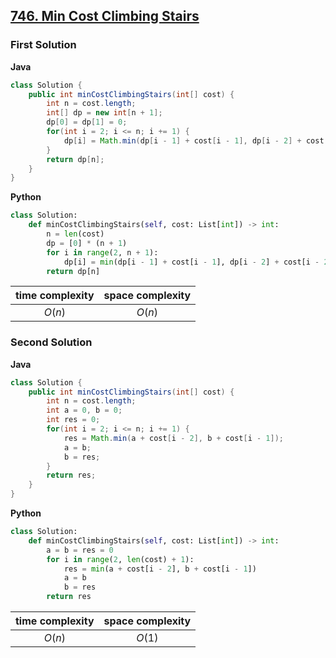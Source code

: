 ## [746. Min Cost Climbing Stairs](https://leetcode.cn/problems/min-cost-climbing-stairs/)

### First Solution
**Java**
```java
class Solution {
    public int minCostClimbingStairs(int[] cost) {
        int n = cost.length;
        int[] dp = new int[n + 1];
        dp[0] = dp[1] = 0;
        for(int i = 2; i <= n; i += 1) {
            dp[i] = Math.min(dp[i - 1] + cost[i - 1], dp[i - 2] + cost[i - 2]);
        }
        return dp[n];
    }
}
```
**Python**
```python
class Solution:
    def minCostClimbingStairs(self, cost: List[int]) -> int:
        n = len(cost)
        dp = [0] * (n + 1)
        for i in range(2, n + 1):
            dp[i] = min(dp[i - 1] + cost[i - 1], dp[i - 2] + cost[i - 2])
        return dp[n]
```

|time complexity| space complexity|
|:-:|:-:|
|$O(n)$|$O(n)$|

### Second Solution
**Java**
```java
class Solution {
    public int minCostClimbingStairs(int[] cost) {
        int n = cost.length;
        int a = 0, b = 0;
        int res = 0;
        for(int i = 2; i <= n; i += 1) {
            res = Math.min(a + cost[i - 2], b + cost[i - 1]);
            a = b;
            b = res;
        }
        return res;
    }
}
```
**Python**
```python
class Solution:
    def minCostClimbingStairs(self, cost: List[int]) -> int:
        a = b = res = 0
        for i in range(2, len(cost) + 1):
            res = min(a + cost[i - 2], b + cost[i - 1])
            a = b
            b = res
        return res
```

|time complexity| space complexity|
|:-:|:-:|
|$O(n)$|$O(1)$|
